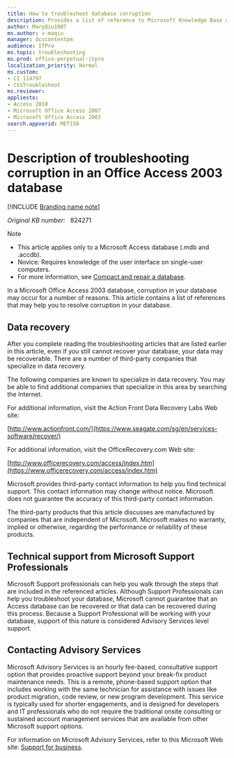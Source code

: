 ```yaml
---
title: How to troubleshoot database corruption
description: Provides a list of reference to Microsoft Knowledge Base articles that may help you to resolve corruption in a database.
author: MaryQiu1987
ms.author: v-maqiu
manager: dcscontentpm 
audience: ITPro 
ms.topic: troubleshooting
ms.prod: office-perpetual-itpro
localization_priority: Normal
ms.custom: 
- CI 114797
- CSSTroubleshoot
ms.reviewer: 
appliesto:
- Access 2010
- Microsoft Office Access 2007
- Microsoft Office Access 2003
search.appverid: MET150
---
```

# Description of troubleshooting corruption in an Office Access 2003 database

[!INCLUDE [Branding name note](../../../includes/branding-name-note.md)]

_Original KB number:_ &nbsp; 824271

> [!NOTE]
> - This article applies only to a Microsoft Access database (.mdb and .accdb). 
> - Novice: Requires knowledge of the user interface on single-user computers.
> - For more information, see [Compact and repair a database](https://support.office.com/article/Compact-and-repair-a-database-6EE60F16-AED0-40AC-BF22-85FA9F4005B2).

In a Microsoft Office Access 2003 database, corruption in your database may occur for a number of reasons. This article contains a list of references that may help you to resolve corruption in your database.

## Data recovery

After you complete reading the troubleshooting articles that are listed earlier in this article, even if you still cannot recover your database, your data may be recoverable. There are a number of third-party companies that specialize in data recovery.

The following companies are known to specialize in data recovery. You may be able to find additional companies that specialize in this area by searching the Internet.

For additional information, visit the Action Front Data Recovery Labs Web site:

[http://www.actionfront.com/](https://www.seagate.com/sg/en/services-software/recover/)

For additional information, visit the OfficeRecovery.com Web site:

[http://www.officerecovery.com/access/index.htm](https://www.officerecovery.com/access/index.htm)

Microsoft provides third-party contact information to help you find technical support. This contact information may change without notice. Microsoft does not guarantee the accuracy of this third-party contact information.

The third-party products that this article discusses are manufactured by companies that are independent of Microsoft. Microsoft makes no warranty, implied or otherwise, regarding the performance or reliability of these products.

## Technical support from Microsoft Support Professionals

Microsoft Support professionals can help you walk through the steps that are included in the referenced articles. Although Support Professionals can help you troubleshoot your database, Microsoft cannot guarantee that an Access database can be recovered or that data can be recovered during this process. Because a Support Professional will be working with your database, support of this nature is considered Advisory Services level support.

## Contacting Advisory Services

Microsoft Advisory Services is an hourly fee-based, consultative support option that provides proactive support beyond your break-fix product maintenance needs. This is a remote, phone-based support option that includes working with the same technician for assistance with issues like product migration, code review, or new program development. This service is typically used for shorter engagements, and is designed for developers and IT professionals who do not require the traditional onsite consulting or sustained account management services that are available from other Microsoft support options.

For information on Microsoft Advisory Services, refer to this Microsoft Web site: [Support for business](https://support.microsoft.com/help/4341255/support-for-business).

